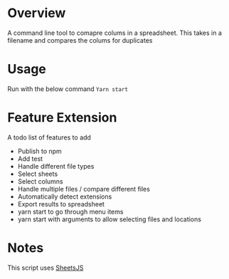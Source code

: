 # Overview

A command line tool to comapre colums in a spreadsheet. This takes in a filename and compares the colums for duplicates

# Usage

Run with the below command
`Yarn start`

# Feature Extension

A todo list of features to add

* Publish to npm
* Add test
* Handle different file types
* Select sheets
* Select columns
* Handle multiple files / compare different files
* Automatically detect extensions
* Export results to spreadsheet
* yarn start to go through menu items
* yarn start with arguments to allow selecting files and locations

# Notes

This script uses [SheetsJS](https://github.com/sheetjs/js-xlsx)
